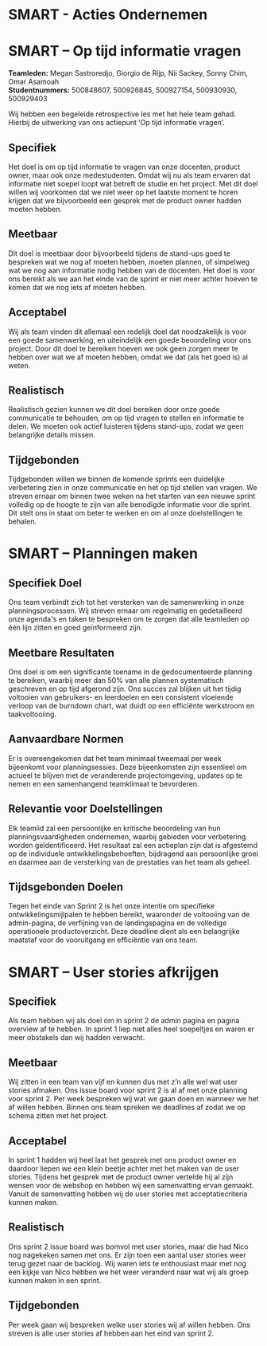# SMART - Acties Ondernemen


# SMART – Op tijd informatie vragen

**Teamleden:** Megan Sastroredjo, Giorgio de Rijp, Nii Sackey, Sonny Chim, Omar Asamoah  
**Studentnummers:** 500848607, 500926845, 500927154, 500930930, 500929403

Wij hebben een begeleide retrospective les met het hele team gehad. Hierbij de uitwerking van ons actiepunt ‘Op tijd informatie vragen’.

## Specifiek
Het doel is om op tijd informatie te vragen van onze docenten, product owner, maar ook onze medestudenten. Omdat wij nu als team ervaren dat informatie niet soepel loopt wat betreft de studie en het project. Met dit doel willen wij voorkomen dat we niet weer op het laatste moment te horen krijgen dat we bijvoorbeeld een gesprek met de product owner hadden moeten hebben.

## Meetbaar
Dit doel is meetbaar door bijvoorbeeld tijdens de stand-ups goed te bespreken wat we nog af moeten hebben, moeten plannen, of simpelweg wat we nog aan informatie nodig hebben van de docenten. Het doel is voor ons bereikt als we aan het einde van de sprint er niet meer achter hoeven te komen dat we nog iets af moeten hebben. 

## Acceptabel
Wij als team vinden dit allemaal een redelijk doel dat noodzakelijk is voor een goede samenwerking, en uiteindelijk een goede beoordeling voor ons project. Door dit doel te bereiken hoeven we ook geen zorgen meer te hebben over wat we af moeten hebben, omdat we dat (als het goed is) al weten. 

## Realistisch
Realistisch gezien kunnen we dit doel bereiken door onze goede communicatie te behouden, om op tijd vragen te stellen en informatie te delen. We moeten ook actief luisteren tijdens stand-ups, zodat we geen belangrijke details missen.

## Tijdgebonden
Tijdgebonden willen we binnen de komende sprints een duidelijke verbetering zien in onze communicatie en het op tijd stellen van vragen. We streven ernaar om binnen twee weken na het starten van een nieuwe sprint volledig op de hoogte te zijn van alle benodigde informatie voor die sprint. Dit stelt ons in staat om beter te werken en om al onze doelstellingen te behalen.

# SMART – Planningen maken


## Specifiek Doel

Ons team verbindt zich tot het versterken van de samenwerking in onze planningsprocessen.
Wij streven ernaar om regelmatig en gedetailleerd onze agenda's en taken te bespreken om te zorgen
dat alle teamleden op één lijn zitten en goed geïnformeerd zijn.

## Meetbare Resultaten

Ons doel is om een significante toename in de gedocumenteerde planning te bereiken, waarbij meer
dan 50% van alle plannen systematisch geschreven en op tijd afgerond zijn. Ons succes zal blijken
uit het tijdig voltooien van gebruikers- en leerdoelen en een consistent vloeiende verloop van de
burndown chart, wat duidt op een efficiënte werkstroom en taakvoltooiing.

## Aanvaardbare Normen

Er is overeengekomen dat het team minimaal tweemaal per week bijeenkomt voor planningsessies. Deze
bijeenkomsten zijn essentieel om actueel te blijven met de veranderende projectomgeving, updates op
te nemen en een samenhangend teamklimaat te bevorderen.

## Relevantie voor Doelstellingen

Elk teamlid zal een persoonlijke en kritische beoordeling van hun planningsvaardigheden ondernemen,
waarbij gebieden voor verbetering worden geïdentificeerd. Het resultaat zal een actieplan zijn dat
is afgestemd op de individuele ontwikkelingsbehoeften, bijdragend aan persoonlijke groei en daarmee
aan de versterking van de prestaties van het team als geheel.

## Tijdsgebonden Doelen

Tegen het einde van Sprint 2 is het onze intentie om specifieke ontwikkelingsmijlpalen te hebben
bereikt, waaronder de voltooiing van de admin-pagina, de verfijning van de landingspagina en de
volledige operationele productoverzicht. Deze deadline dient als een belangrijke maatstaf voor de
vooruitgang en efficiëntie van ons team.


# SMART – User stories afkrijgen

## Specifiek
Als team hebben wij als doel om in sprint 2 de admin pagina en pagina overview af te hebben. In sprint 1 liep niet alles heel soepeltjes en waren er meer obstakels dan wij hadden verwacht.

## Meetbaar
Wij zitten in een team van vijf en kunnen dus met z’n alle wel wat user stories afmaken. Ons issue board voor sprint 2 is al af met onze planning voor sprint 2. Per week bespreken wij wat we gaan doen en wanneer we het af willen hebben. Binnen ons team spreken we deadlines af zodat we op schema zitten met het project.  

## Acceptabel
In sprint 1 hadden wij heel laat het gesprek met ons product owner en daardoor liepen we een klein beetje achter met het maken van de user stories. Tijdens het gesprek met de product owner vertelde hij al zijn wensen voor de webshop en hebben wij een samenvatting ervan gemaakt. Vanuit de samenvatting hebben wij de user stories met acceptatiecriteria kunnen maken.

## Realistisch
Ons sprint 2 issue board was bomvol met user stories, maar die had Nico nog nagekeken samen met ons. Er zijn toen een aantal user stories weer terug gezet naar de backlog. Wij waren iets te enthousiast maar met nog een kijkje van Nico hebben we het weer veranderd naar wat wij als groep kunnen maken in een sprint.

## Tijdgebonden
Per week gaan wij bespreken welke user stories wij af willen hebben. Ons streven is alle user stories af hebben aan het eind van sprint 2. 


